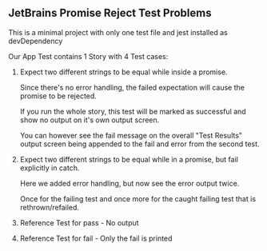 ## JetBrains Promise Reject Test Problems

This is a minimal project with only one test file and jest installed as devDependency

Our App Test contains 1 Story with 4 Test cases:

1. Expect two different strings to be equal while inside a promise.
    
    Since there's no error handling, the failed expectation will cause the promise to be rejected.<br />
     
    If you run the whole story, this test will be marked as successful and show no output on it's own output screen.
    
    You can however see the fail message on the overall "Test Results" output screen being appended to the fail and error from the second test.
    
2. Expect two different strings to be equal while in a promise, but fail explicitly in catch.

    Here we added error handling, but now see the error output twice. 
    
    Once for the failing test and once more for the caught failing test that is rethrown/refailed.

     
3. Reference Test for pass - No output

4. Reference Test for fail - Only the fail is printed

